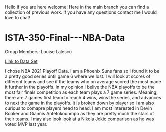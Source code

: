 Hello if you are here welcome! Here in the main branch you can find a collection of previous work.  If you have any questions contact me I would love to chat!




# ISTA-350-Final---NBA-Data

Group Members: Louise Lalescu

[Link to Data Set](https://www.nbastuffer.com/2020-2021-nba-player-stats/")

I chose NBA 2021 Playoff Data. I am a Phoenix Suns fans so I found it to be a pretty good series until game 6 where we lost. I will look at scores of different teams and see if the teams who on average scored the most made it further in the playoffs. In my opinion I belive the NBA playoffs to be the most fair finals competition as each team plays a 7 game series. Meaning, there are 7 games first team to reach 4 wins, wins the series, and advances to next the game in the playoffs. It is broken down by player so I am also curious to comapre players head to head. I am most interested in Devin Booker and Giannis Antetokounmpo as they are pretty much the stars of their teams. I may also look look at a Nikola Jokic comparison as he was voted MVP last year. 
